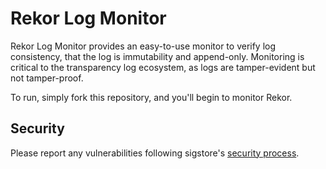 # Rekor Log Monitor

Rekor Log Monitor provides an easy-to-use monitor to verify log consistency,
that the log is immutability and append-only. Monitoring is critical to
the transparency log ecosystem, as logs are tamper-evident but not tamper-proof.

To run, simply fork this repository, and you'll begin to monitor Rekor.

## Security

Please report any vulnerabilities following sigstore's [security process](https://github.com/sigstore/.github/blob/main/SECURITY.md).

